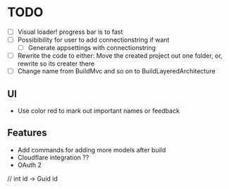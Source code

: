 # TODO

- [ ] Visual loader! progress bar is to fast
- [ ] Possibibility for user to add connectionstring if want
  - [ ] Generate appsettings with connectionstring
- [ ] Rewrite the code to either: Move the created project out one folder, or, rewrite so its creater there
- [ ] Change name from BuildMvc and so on to BuildLayeredArchitecture

## UI

- Use color red to mark out important names or feedback

## Features

- Add commands for adding more models after build
- Cloudflare integration ??
- OAuth 2

// int id -> Guid id
